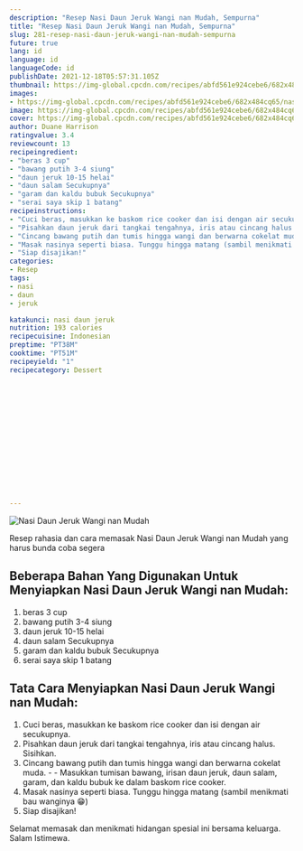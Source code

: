 ```yaml
---
description: "Resep Nasi Daun Jeruk Wangi nan Mudah, Sempurna"
title: "Resep Nasi Daun Jeruk Wangi nan Mudah, Sempurna"
slug: 281-resep-nasi-daun-jeruk-wangi-nan-mudah-sempurna
future: true
lang: id
language: id
languageCode: id
publishDate: 2021-12-18T05:57:31.105Z 
thumbnail: https://img-global.cpcdn.com/recipes/abfd561e924cebe6/682x484cq65/nasi-daun-jeruk-wangi-nan-mudah-foto-resep-utama.webp
images:
- https://img-global.cpcdn.com/recipes/abfd561e924cebe6/682x484cq65/nasi-daun-jeruk-wangi-nan-mudah-foto-resep-utama.webp
image: https://img-global.cpcdn.com/recipes/abfd561e924cebe6/682x484cq65/nasi-daun-jeruk-wangi-nan-mudah-foto-resep-utama.webp
cover: https://img-global.cpcdn.com/recipes/abfd561e924cebe6/682x484cq65/nasi-daun-jeruk-wangi-nan-mudah-foto-resep-utama.webp
author: Duane Harrison
ratingvalue: 3.4
reviewcount: 13
recipeingredient:
- "beras 3 cup"
- "bawang putih 3-4 siung"
- "daun jeruk 10-15 helai"
- "daun salam Secukupnya"
- "garam dan kaldu bubuk Secukupnya"
- "serai saya skip 1 batang"
recipeinstructions:
- "Cuci beras, masukkan ke baskom rice cooker dan isi dengan air secukupnya."
- "Pisahkan daun jeruk dari tangkai tengahnya, iris atau cincang halus. Sisihkan."
- "Cincang bawang putih dan tumis hingga wangi dan berwarna cokelat muda.  Masukkan tumisan bawang, irisan daun jeruk, daun salam, garam, dan kaldu bubuk ke dalam baskom rice cooker."
- "Masak nasinya seperti biasa. Tunggu hingga matang (sambil menikmati bau wanginya 😁)"
- "Siap disajikan!"
categories:
- Resep
tags:
- nasi
- daun
- jeruk

katakunci: nasi daun jeruk 
nutrition: 193 calories
recipecuisine: Indonesian
preptime: "PT38M"
cooktime: "PT51M"
recipeyield: "1"
recipecategory: Dessert


     
    
    
    
    
    
    
    
    
    
    
      
    
---
```



![Nasi Daun Jeruk Wangi nan Mudah](https://img-global.cpcdn.com/recipes/abfd561e924cebe6/682x484cq65/nasi-daun-jeruk-wangi-nan-mudah-foto-resep-utama.webp)

Resep rahasia dan cara memasak  Nasi Daun Jeruk Wangi nan Mudah yang harus bunda coba segera

<!--inarticleads1-->

## Beberapa Bahan Yang Digunakan Untuk Menyiapkan Nasi Daun Jeruk Wangi nan Mudah:

1. beras 3 cup
1. bawang putih 3-4 siung
1. daun jeruk 10-15 helai
1. daun salam Secukupnya
1. garam dan kaldu bubuk Secukupnya
1. serai saya skip 1 batang



<!--inarticleads2-->

## Tata Cara Menyiapkan Nasi Daun Jeruk Wangi nan Mudah:

1. Cuci beras, masukkan ke baskom rice cooker dan isi dengan air secukupnya.
1. Pisahkan daun jeruk dari tangkai tengahnya, iris atau cincang halus. Sisihkan.
1. Cincang bawang putih dan tumis hingga wangi dan berwarna cokelat muda. -  - Masukkan tumisan bawang, irisan daun jeruk, daun salam, garam, dan kaldu bubuk ke dalam baskom rice cooker.
1. Masak nasinya seperti biasa. Tunggu hingga matang (sambil menikmati bau wanginya 😁)
1. Siap disajikan!




Selamat memasak dan menikmati hidangan spesial ini bersama keluarga. Salam Istimewa.
